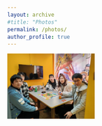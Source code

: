 ```yaml
---
layout: archive
#title: "Photos"
permalink: /photos/
author_profile: true
---
```



<img src="/images/NewYearParty2024.jpg" alt=" New Year Party of 2024" width=200>
